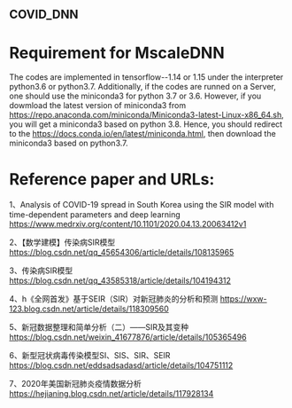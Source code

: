 ## COVID_DNN
# Requirement for MscaleDNN 
The codes are implemented in tensorflow--1.14 or 1.15 under the interpreter python3.6 or python3.7.  Additionally, if the codes are runned on a Server, one should use the miniconda3 for python 3.7 or 3.6. However, if you dowmload the latest version of miniconda3 from https://repo.anaconda.com/miniconda/Miniconda3-latest-Linux-x86_64.sh, you will get a miniconda3 based on python 3.8.  Hence, you should redirect to the https://docs.conda.io/en/latest/miniconda.html, then download the miniconda3 based on python3.7.

# Reference paper and URLs:
1、Analysis of COVID-19 spread in South Korea using the SIR model with time-dependent parameters and deep learning https://www.medrxiv.org/content/10.1101/2020.04.13.20063412v1

2、【数学建模】传染病SIR模型 https://blog.csdn.net/qq_45654306/article/details/108135965

3、传染病SIR模型 https://blog.csdn.net/qq_43585318/article/details/104194312

4、h《全网首发》基于SEIR（SIR）对新冠肺炎的分析和预测 https://wxw-123.blog.csdn.net/article/details/118309560

5、新冠数据整理和简单分析（二）——SIR及其变种 https://blog.csdn.net/weixin_41677876/article/details/105365496

6、新型冠状病毒传染模型SI、SIS、SIR、SEIR https://blog.csdn.net/eddsadsadasd/article/details/104751112

7、2020年美国新冠肺炎疫情数据分析 https://hejianing.blog.csdn.net/article/details/117928134
